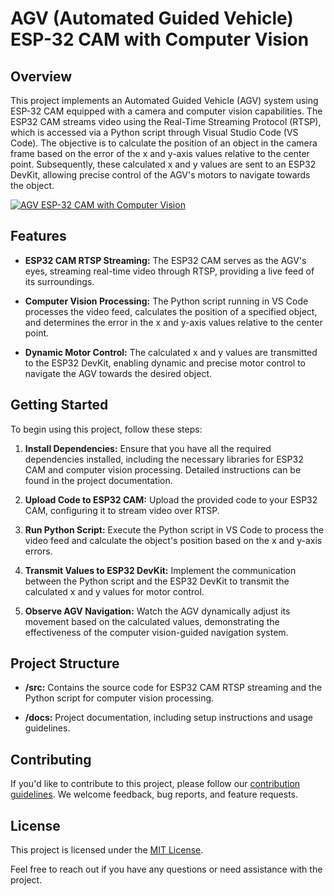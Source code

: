 # AGV (Automated Guided Vehicle) ESP-32 CAM with Computer Vision

## Overview

This project implements an Automated Guided Vehicle (AGV) system using ESP-32 CAM equipped with a camera and computer vision capabilities. The ESP32 CAM streams video using the Real-Time Streaming Protocol (RTSP), which is accessed via a Python script through Visual Studio Code (VS Code). The objective is to calculate the position of an object in the camera frame based on the error of the x and y-axis values relative to the center point. Subsequently, these calculated x and y values are sent to an ESP32 DevKit, allowing precise control of the AGV's motors to navigate towards the object.

[![AGV ESP-32 CAM with Computer Vision](/assets/video-screenshot.jpg)](https://youtu.be/shZ0XA6sdwA "AGV ESP-32 CAM with Computer Vision - Click to Watch!")

## Features

- **ESP32 CAM RTSP Streaming:** The ESP32 CAM serves as the AGV's eyes, streaming real-time video through RTSP, providing a live feed of its surroundings.

- **Computer Vision Processing:** The Python script running in VS Code processes the video feed, calculates the position of a specified object, and determines the error in the x and y-axis values relative to the center point.

- **Dynamic Motor Control:** The calculated x and y values are transmitted to the ESP32 DevKit, enabling dynamic and precise motor control to navigate the AGV towards the desired object.

## Getting Started

To begin using this project, follow these steps:

1. **Install Dependencies:** Ensure that you have all the required dependencies installed, including the necessary libraries for ESP32 CAM and computer vision processing. Detailed instructions can be found in the project documentation.

2. **Upload Code to ESP32 CAM:** Upload the provided code to your ESP32 CAM, configuring it to stream video over RTSP.

3. **Run Python Script:** Execute the Python script in VS Code to process the video feed and calculate the object's position based on the x and y-axis errors.

4. **Transmit Values to ESP32 DevKit:** Implement the communication between the Python script and the ESP32 DevKit to transmit the calculated x and y values for motor control.

5. **Observe AGV Navigation:** Watch the AGV dynamically adjust its movement based on the calculated values, demonstrating the effectiveness of the computer vision-guided navigation system.

## Project Structure

- **/src:** Contains the source code for ESP32 CAM RTSP streaming and the Python script for computer vision processing.

- **/docs:** Project documentation, including setup instructions and usage guidelines.

## Contributing

If you'd like to contribute to this project, please follow our [contribution guidelines](CONTRIBUTING.md). We welcome feedback, bug reports, and feature requests.

## License

This project is licensed under the [MIT License](LICENSE.md).

Feel free to reach out if you have any questions or need assistance with the project.
